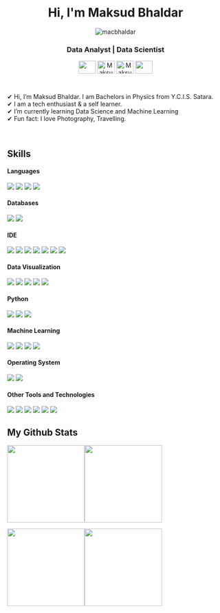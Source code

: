 <h1 align="center">Hi, I'm Maksud Bhaldar</h1>
<p align="center"> <img src="https://komarev.com/ghpvc/?username=macbhaldar" alt="macbhaldar" /> </p>
<h3 align="center">Data Analyst  |  Data Scientist </h3>

<p align="center">
 <a href = "mailto: macbhaldar@gmail.com"><img align="center" src="https://simpleicons.org/icons/gmail.svg" height="30" width="40" /></a>
<a href="https://www.linkedin.com/in/macbhaldar/" target="blank"><img align="center" src="https://cdn.jsdelivr.net/npm/simple-icons@3.0.1/icons/linkedin.svg" alt="Maksud" height="30" width="40" /></a>
<a href="https://www.twitter.com/macbhaldar/" target="blank"><img align="center" src="https://cdn.jsdelivr.net/npm/simple-icons@3.0.1/icons/twitter.svg" alt="Maksud" height="30" width="40" /></a>
 <a href = "https://macbhaldar.github.io"><img align="center" src="https://simpleicons.org/icons/github.svg" height="30" width="40" /></a>
</p>
</p>
<br>

✔ Hi, I’m Maksud Bhaldar. I am Bachelors in Physics from Y.C.I.S. Satara. <br> 
✔ I am a tech enthusiast & a self learner. <br>
✔ I’m currently learning Data Science and Machine Learning <br>
✔ Fun fact: I love Photography, Travelling.

<br/>

## Skills 

<h4> Languages </h4>
<span> 
  <img src="https://img.shields.io/badge/Python-356A97?style=flate&logo=python&logoColor=F6D54A">
  <img src="https://img.shields.io/badge/R-2165B6?style=flate&logo=R&logoColor=white">
  <img src="https://img.shields.io/badge/MATLAB-B9490E?style=flate&logo=MATLAB&logoColor=black">
  <img src="https://img.shields.io/badge/-SQL-005C85?style=flat&logo=MySQL&logoColor=white&color=005C85">
  
</span>

<h4> Databases </h4>
<span>
  <img src="https://img.shields.io/badge/MySQL-00000F?style=flat&logo=mysql&logoColor=white">
  <img src="https://img.shields.io/badge/SQLite-07405E?style=flat&logo=sqlite&logoColor=white">

</span>

<h4> IDE </h4>
<span>
<img src="https://img.shields.io/badge/RStudio-71A3D4?style=flate&logo=rstudio&logoColor=white">
<img src="https://img.shields.io/badge/Jupyter-575757.svg?&style=flate&logo=Jupyter&logoColor=EB7325">
<img src="https://img.shields.io/badge/Spyder-F7F7F7?style=flate&logo=spyder%20ide&logoColor=880606">
<img src="https://img.shields.io/badge/PyCharm-1FD087?style=flate&logo=pycharm&logoColor=black">
<img src="https://img.shields.io/badge/Colab-F7931E?style=flate&logo=Google-Colab&logoColor=white">
<img src="https://img.shields.io/badge/Octave-1F9AC2?style=flate&logo=Octave&logoColor=F87B2B">
<img src="https://img.shields.io/badge/Visual_Studio_Code-0078D4?style=flate&logo=visual%20studio%20code&logoColor=white">

<h4> Data Visualization </h4>
<span>
  <img src="https://img.shields.io/badge/Tableau-F9F9F9?style=flat&logo=Tableau&logoColor=E1752F">
  <img src="https://img.shields.io/badge/PowerBI-E6B711?style=flat&logo=PowerBI&logoColor=white">
  <img src="https://img.shields.io/badge/Plotly-%233F4F75.svg?style=flat&logo=plotly&logoColor=white">
  <img src="https://img.shields.io/badge/Seaborn-585F89?style=flat&logo=seaborn&logoColor=black">
  <img src="https://img.shields.io/badge/ggplot-F2F2F2.svg?style=flat&logo=gg-plot&logoColor=black">

<h4> Python </h4>
<span>
  <img src="https://img.shields.io/badge/Numpy-727BB4?style=flat&logo=numpy&logoColor=white">
	<img src="https://img.shields.io/badge/Pandas-F2F2F2?style=flat&logo=pandas&logoColor=black">
  <img src="https://img.shields.io/badge/Matplotlib-FF6F00?style=flat&logo=Matplotlib&logoColor=white">

<h4> Machine Learning </h4>
<span>
  <img src="https://img.shields.io/badge/Scikit--learn-%23F7931E.svg?style=flat&logo=scikit-learn&logoColor=white">
  <img src="https://img.shields.io/badge/TensorFlow-%23FF6F00.svg?style=flat&logo=TensorFlow&logoColor=white">
  <img src="https://img.shields.io/badge/Keras-%23D00000.svg?style=flat&logo=Keras&logoColor=white">
  <img src="https://img.shields.io/badge/PyTorch-%23EE4C2C.svg?style=flat&logo=PyTorch&logoColor=white">

<h4> Operating System </h4>
<span>
  <img src="https://img.shields.io/badge/Windows-0078D6?style=flat&logo=windows&logoColor=white">
  <img src="https://img.shields.io/badge/Android-3DDC84?style=flat&logo=android&logoColor=white">
</span>

<h4> Other Tools and Technologies </h4>
<span>
  <img src="https://img.shields.io/badge/Microsoft_Excel-217346?style=flat&logo=microsoft-excel&logoColor=white">
  <img src="https://img.shields.io/badge/PowerPoint-B7472A?style=flat&logo=microsoft-powerpoint&logoColor=white">
  <img src="https://img.shields.io/badge/Markdown-000000?style=flat&logo=markdown&logoColor=white">
  <img src="https://img.shields.io/badge/Github-000000?style=flat&logo=Github&logoColor=white">
  <img src="https://img.shields.io/badge/Git-F05032?style=flat&logo=git&logoColor=white">
  <img src="https://img.shields.io/badge/Obsidian-07405E?style=flat&logo=obsidian&logoColor=white">
</span>

<br/>

## My Github Stats

<img align="" height='180px' src="https://github-readme-stats.vercel.app/api?username=macbhaldar&hide_title=false&show_icons=true&include_all_commits=true&line_height=21&bg_color=0,EC6C6C,FFD479,FFFC79,73FA79&theme=graywhite" /><img align="" height='180px' src="https://github-readme-stats.vercel.app/api/top-langs/?username=macbhaldar&hide_title=false&hide=jupyter%20notebook&langs_count=3&bg_color=0,73FA79,73FDFF,D783FF&theme=graywhite" />

<img align="" height='180px' src="https://github-readme-streak-stats.herokuapp.com/?user=macbhaldar"/><img align="" height='180px' src="https://github-profile-summary-cards.vercel.app/api/cards/profile-details?username=macbhaldar&theme=vue"/>
